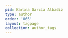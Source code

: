 ```yaml
---
pid: Karina García Albadiz
type: author
order: '065'
layout: tagpage
collection: author_tags
---
```

